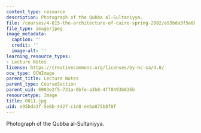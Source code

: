 ```yaml
---
content_type: resource
description: Photograph of the Qubba al-Sultaniyya.
file: /courses/4-615-the-architecture-of-cairo-spring-2002/e95bda3f5e8b4427c1e8eeba875b8f0f_0011.jpg
file_type: image/jpeg
image_metadata:
  caption: ''
  credit: ''
  image-alt: ''
learning_resource_types:
- Lecture Notes
license: https://creativecommons.org/licenses/by-nc-sa/4.0/
ocw_type: OCWImage
parent_title: Lecture Notes
parent_type: CourseSection
parent_uid: 6903e2f5-731a-0bfe-a3b8-4ff0493b836b
resourcetype: Image
title: 0011.jpg
uid: e95bda3f-5e8b-4427-c1e8-eeba875b8f0f
---
```

Photograph of the Qubba al-Sultaniyya.